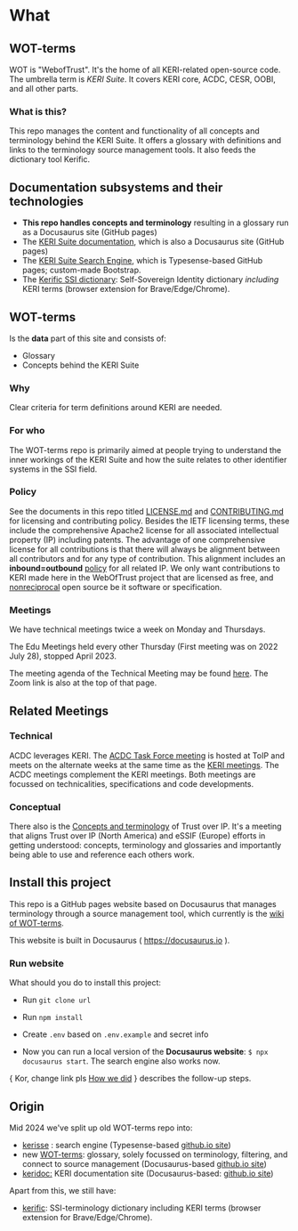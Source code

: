 # What 
## WOT-terms 
WOT is "WebofTrust". It's the home of all KERI-related open-source code. The umbrella term is *KERI Suite*. It covers KERI core, ACDC, CESR, OOBI, and all other parts.

### What is this?
This repo manages the content and functionality of all concepts and terminology behind the KERI Suite. It offers a glossary with definitions and links to the terminology source management tools. It also feeds the dictionary tool Kerific.

## Documentation subsystems and their technologies
- **This repo handles concepts and terminology** resulting in a glossary run as a Docusaurus site (GitHub pages)
- The [KERI Suite documentation](https://github.com/WebOfTrust/keridoc/), which is also a Docusaurus site (GitHub pages)
- The [KERI Suite Search Engine](https://github.com/WebOfTrust/kerisse/), which is Typesense-based GitHub pages; custom-made Bootstrap.
- The [Kerific SSI dictionary](https://github.com/WebOfTrust/kerific): Self-Sovereign Identity dictionary *including* KERI terms (browser extension for Brave/Edge/Chrome).

## WOT-terms
Is the **data** part of this site and consists of:
- Glossary
- Concepts behind the KERI Suite

### Why
Clear criteria for term definitions around KERI are needed.

### For who
The WOT-terms repo is primarily aimed at people trying to understand the inner workings of the KERI Suite and how the suite relates to other identifier systems in the SSI field.

### Policy

See the documents in this repo titled [LICENSE.md](https://github.com/WebOfTrust/Keri/blob/main/LICENSE.md) and [CONTRIBUTING.md](https://github.com/WebOfTrust/Keri/blob/main/CONTRIBUTING.md) for licensing and contributing policy. Besides the IETF licensing terms, these include the comprehensive Apache2 license for all associated intellectual property (IP) including patents. The advantage of one comprehensive license for all contributions is that there will always be alignment between all contributors and for any type of contribution. This alignment includes an **inbound=outbound** [policy](https://opensource.guide/legal/) for all related IP. We only want contributions to KERI made here in the WebOfTrust project that are licensed as free, and [nonreciprocal](https://opensource.org/node/875) open source be it software or specification.

### Meetings

We have technical meetings twice a week on Monday and Thursdays. 

The Edu Meetings held every other Thursday (First meeting was on 2022 July 28), stopped April 2023.

The meeting agenda of the Technical Meeting may be found [here](https://hackmd.io/2C8ch1meS6ad3F3g2aEewg). The Zoom link is also at the top of that page.

## Related Meetings

### Technical

ACDC leverages KERI. The [ACDC Task Force meeting](https://wiki.trustoverip.org/display/HOME/ACDC+%28Authentic+Chained+Data+Container%29+Task+Force) is hosted at ToIP and meets on the alternate weeks at the same time as the [KERI meetings](https://github.com/WebOfTrust/keri/blob/main/agenda.md). The ACDC meetings complement the KERI meetings. Both meetings are focussed on technicalities, specifications and code developments.

### Conceptual

There also is the [Concepts and terminology](https://wiki.trustoverip.org/pages/viewpage.action?pageId=65700) of Trust over IP. It's a meeting that aligns Trust over IP (North America) and eSSIF (Europe) efforts in getting understood: concepts, terminology and glossaries and importantly being able to use and reference each others work.

## Install this project

This repo is a GitHub pages website based on Docusaurus that manages terminology through a source management tool, which currently is the [wiki of WOT-terms](https://github.com/WebOfTrust/WOT-terms/wiki).

This website is built in Docusaurus ( https://docusaurus.io ).

### Run website

What should you do to install this project:

* Run `git clone url`

* Run `npm install`

* Create `.env` based on `.env.example` and secret info

* Now you can run a local version of the **Docusaurus website**:
`$ npx docusaurus start`. The search engine also works now.

{ Kor, change link pls [How we did](https://weboftrust.github.io/WOT-terms/docs/category/how-we-did) } describes the follow-up steps.

## Origin

Mid 2024 we've split up old WOT-terms repo into:

- [kerisse](https://github.com/WebOfTrust/kerisse) : search engine (Typesense-based [github.io site](https://weboftrust.github.io/kerisse/))
- new [WOT-terms](https://github.com/WebOfTrust/WOT-terms): glossary, solely focussed on terminology, filtering, and connect to source management (Docusaurus-based [github.io site](https://weboftrust.github.io/WOT-terms/?level=2))
- [keridoc:](https://github.com/WebOfTrust/keridoc) KERI documentation site (Docusaurus-based: [github.io site](https://weboftrust.github.io/keridoc/?level=2))

Apart from this, we still have:
- [kerific](https://github.com/WebOfTrust/kerific): SSI-terminology dictionary including KERI terms (browser extension for Brave/Edge/Chrome).
